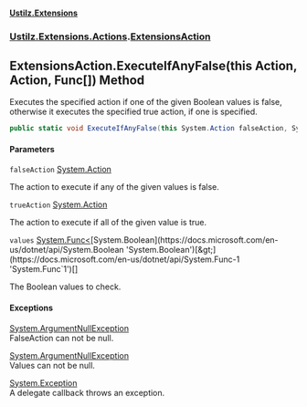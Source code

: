 #### [Ustilz.Extensions](index.md 'index')
### [Ustilz.Extensions.Actions](Ustilz.Extensions.Actions.md 'Ustilz.Extensions.Actions').[ExtensionsAction](Ustilz.Extensions.Actions.ExtensionsAction.md 'Ustilz.Extensions.Actions.ExtensionsAction')

## ExtensionsAction.ExecuteIfAnyFalse(this Action, Action, Func<bool>[]) Method

Executes the specified action if one of the given Boolean values is false, otherwise it executes the specified true action, if one is specified.

```csharp
public static void ExecuteIfAnyFalse(this System.Action falseAction, System.Action? trueAction=null, params System.Func<bool>[] values);
```
#### Parameters

<a name='Ustilz.Extensions.Actions.ExtensionsAction.ExecuteIfAnyFalse(thisSystem.Action,System.Action,System.Func_bool_[]).falseAction'></a>

`falseAction` [System.Action](https://docs.microsoft.com/en-us/dotnet/api/System.Action 'System.Action')

The action to execute if any of the given values is false.

<a name='Ustilz.Extensions.Actions.ExtensionsAction.ExecuteIfAnyFalse(thisSystem.Action,System.Action,System.Func_bool_[]).trueAction'></a>

`trueAction` [System.Action](https://docs.microsoft.com/en-us/dotnet/api/System.Action 'System.Action')

The action to execute if all of the given value is true.

<a name='Ustilz.Extensions.Actions.ExtensionsAction.ExecuteIfAnyFalse(thisSystem.Action,System.Action,System.Func_bool_[]).values'></a>

`values` [System.Func&lt;](https://docs.microsoft.com/en-us/dotnet/api/System.Func-1 'System.Func`1')[System.Boolean](https://docs.microsoft.com/en-us/dotnet/api/System.Boolean 'System.Boolean')[&gt;](https://docs.microsoft.com/en-us/dotnet/api/System.Func-1 'System.Func`1')[[]](https://docs.microsoft.com/en-us/dotnet/api/System.Array 'System.Array')

The Boolean values to check.

#### Exceptions

[System.ArgumentNullException](https://docs.microsoft.com/en-us/dotnet/api/System.ArgumentNullException 'System.ArgumentNullException')  
FalseAction can not be null.

[System.ArgumentNullException](https://docs.microsoft.com/en-us/dotnet/api/System.ArgumentNullException 'System.ArgumentNullException')  
Values can not be null.

[System.Exception](https://docs.microsoft.com/en-us/dotnet/api/System.Exception 'System.Exception')  
A delegate callback throws an exception.